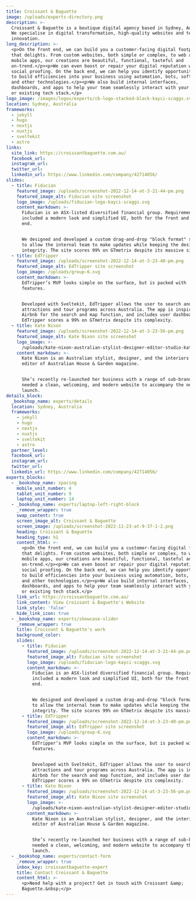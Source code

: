 ```yaml
---
title: Croissant & Baguette
image: /uploads/experts-directory.png
description: >-
  Croissant & Baguette is a boutique digital agency based in Sydney, Australia.
  We specialise in digital transformation, high-quality websites and technical
  innovation.
long_description: >-
  <p>On the front end, we can build you a customer-facing digital footprint
  that delights. From custom websites, both simple or complex, to web and
  mobile apps, our creations are beautiful, functional, tasteful and
  on-trend.</p><p>We can even boost or repair your digital reputation with
  social proofing. On the back end, we can help you identify opportunities
  to build efficiencies into your business using automation, bots, software,
  and other technologies.</p><p>We also build internal interfaces,
  dashboards, and apps to help your team seamlessly interact with your new
  or existing tech stack.</p>
logo_image: /images/logos/experts/cb-logo-stacked-black-kayci-scaggs.svg
location: Sydney, Australia
frameworks:
  - jekyll
  - hugo
  - nextjs
  - nuxtjs
  - sveltekit
  - astro
links:
  site_link: https://croissantbaguette.com.au/
  facebook_url:
  instagram_url:
  twitter_url:
  linkedin_url: https://www.linkedin.com/company/42714056/
slides:
  - title: Fiducian
    featured_image: /uploads/screenshot-2022-12-14-at-3-21-44-pm.png
    featured_image_alt: Fiducian site screenshot
    logo_image: /uploads/fiducian-logo-kayci-scaggs.svg
    content_markdown: >-
      Fiducian is an ASX-listed diversified financial group. Requirements
      included a modern look and simplified UI, both for the front and back
      end.


      We designed and developed a custom drag-and-drop "block format" site
      to allow the internal team to make updates while keeping the design
      integrity. The site scores 99% on GTmetrix despite its massive size.
  - title: EdTripper
    featured_image: /uploads/screenshot-2022-12-14-at-3-23-40-pm.png
    featured_image_alt: EdTripper site screenshot
    logo_image: /uploads/group-6.svg
    content_markdown: >-
      EdTripper’s MVP looks simple on the surface, but is packed with
      features.


      Developed with Sveltekit, EdTripper allows the user to search and book
      attractions and tour programs across Australia. The app is inspired by
      Airbnb for the search and map function, and includes user dashboards.
      EdTripper scores a 99% on GTmetrix despite its complexity.
  - title: Kate Nixon
    featured_image: /uploads/screenshot-2022-12-14-at-3-23-56-pm.png
    featured_image_alt: Kate Nixon site screenshot
    logo_image: >-
      /uploads/kate-nixon-australian-stylist-designer-editor-studio-kate-casa-custom-by-kate-nixon-5.svg
    content_markdown: >-
      Kate Nixon is an Australian stylist, designer, and the interiors
      editor of Australian House & Garden magazine.


      She’s recently re-launched her business with a range of sub-brands and
      needed a clean, welcoming, and modern website to accompany the new
      launch.
details_block:
  _bookshop_name: experts/details
  location: Sydney, Australia
  frameworks:
    - jekyll
    - hugo
    - nextjs
    - nuxtjs
    - sveltekit
    - astro
  partner_level:
  facebook_url:
  instagram_url:
  twitter_url:
  linkedin_url: https://www.linkedin.com/company/42714056/
experts_blocks:
  - _bookshop_name: spacing
    mobile_unit_number: 4
    tablet_unit_number: 9
    laptop_unit_number: 14
  - _bookshop_name: experts/laptop-left-right-block
    _remove_wrapper: true
    swap_content: true
    screen_image_alt: Croissant & Baguette
    screen_image: /uploads/screenshot-2022-11-23-at-9-37-1-2.png
    heading: Croissant & Baguette
    heading_type: h1
    content_html: >-
      <p>On the front end, we can build you a customer-facing digital footprint
      that delights. From custom websites, both simple or complex, to web and
      mobile apps, our creations are beautiful, functional, tasteful and
      on-trend.</p><p>We can even boost or repair your digital reputation with
      social proofing. On the back end, we can help you identify opportunities
      to build efficiencies into your business using automation, bots, software,
      and other technologies.</p><p>We also build internal interfaces,
      dashboards, and apps to help your team seamlessly interact with your new
      or existing tech stack.</p>
    link_url: https://croissantbaguette.com.au/
    link_content: View Croissant & Baguette's Website
    link_style: 'false'
    hide_link_icon: true
  - _bookshop_name: experts/showcase-slider
    _remove_wrapper: true
    title: Croissant & Baguette's work
    background_color:
    slides:
      - title: Fiducian
        featured_image: /uploads/screenshot-2022-12-14-at-3-21-44-pm.png
        featured_image_alt: Fiducian site screenshot
        logo_image: /uploads/fiducian-logo-kayci-scaggs.svg
        content_markdown: >-
          Fiducian is an ASX-listed diversified financial group. Requirements
          included a modern look and simplified UI, both for the front and back
          end.


          We designed and developed a custom drag-and-drop "block format" site
          to allow the internal team to make updates while keeping the design
          integrity. The site scores 99% on GTmetrix despite its massive size.
      - title: EdTripper
        featured_image: /uploads/screenshot-2022-12-14-at-3-23-40-pm.png
        featured_image_alt: EdTripper site screenshot
        logo_image: /uploads/group-6.svg
        content_markdown: >-
          EdTripper’s MVP looks simple on the surface, but is packed with
          features.


          Developed with Sveltekit, EdTripper allows the user to search and book
          attractions and tour programs across Australia. The app is inspired by
          Airbnb for the search and map function, and includes user dashboards.
          EdTripper scores a 99% on GTmetrix despite its complexity.
      - title: Kate Nixon
        featured_image: /uploads/screenshot-2022-12-14-at-3-23-56-pm.png
        featured_image_alt: Kate Nixon site screenshot
        logo_image: >-
          /uploads/kate-nixon-australian-stylist-designer-editor-studio-kate-casa-custom-by-kate-nixon-5.svg
        content_markdown: >-
          Kate Nixon is an Australian stylist, designer, and the interiors
          editor of Australian House & Garden magazine.


          She’s recently re-launched her business with a range of sub-brands and
          needed a clean, welcoming, and modern website to accompany the new
          launch.
  - _bookshop_name: experts/contact-form
    _remove_wrapper: true
    inbox_key: croissantbaguette-expert
    title: Contact Croissant & Baguette
    content_html: >-
      <p>Need help with a project? Get in touch with Croissant &amp;
      Baguette.&nbsp;</p>
---
```

